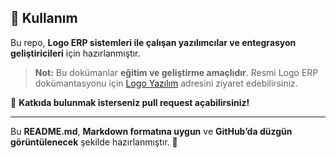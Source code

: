 
## 📌 Kullanım  
Bu repo, **Logo ERP sistemleri ile çalışan yazılımcılar ve entegrasyon geliştiricileri** için hazırlanmıştır.  

> **Not:** Bu dokümanlar **eğitim ve geliştirme amaçlıdır**. Resmi Logo ERP dokümantasyonu için [Logo Yazılım](https://www.logo.com.tr/) adresini ziyaret edebilirsiniz.  

📩 **Katkıda bulunmak isterseniz pull request açabilirsiniz!**  

---

Bu **README.md**, **Markdown formatına uygun** ve **GitHub’da düzgün görüntülenecek** şekilde hazırlanmıştır. 🚀
